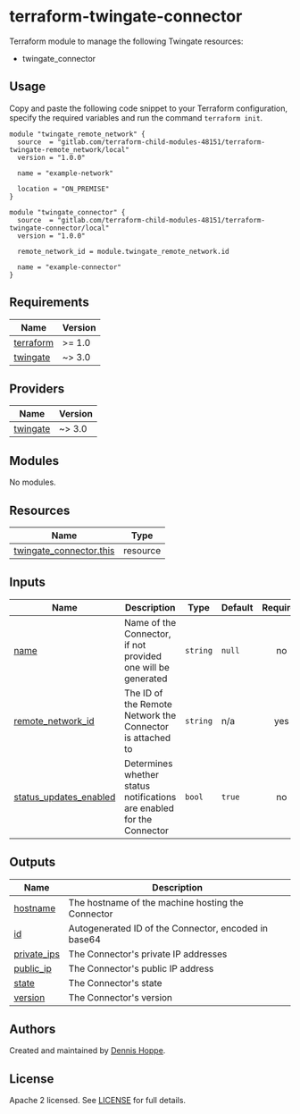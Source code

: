 # terraform-twingate-connector

Terraform module to manage the following Twingate resources:

* twingate_connector

## Usage

Copy and paste the following code snippet to your Terraform configuration,
specify the required variables and run the command `terraform init`.

```hcl
module "twingate_remote_network" {
  source  = "gitlab.com/terraform-child-modules-48151/terraform-twingate-remote_network/local"
  version = "1.0.0"

  name = "example-network"

  location = "ON_PREMISE"
}

module "twingate_connector" {
  source  = "gitlab.com/terraform-child-modules-48151/terraform-twingate-connector/local"
  version = "1.0.0"

  remote_network_id = module.twingate_remote_network.id

  name = "example-connector"
}
```

<!-- BEGIN_TF_DOCS -->
## Requirements

| Name | Version |
|------|---------|
| <a name="requirement_terraform"></a> [terraform](#requirement\_terraform) | >= 1.0 |
| <a name="requirement_twingate"></a> [twingate](#requirement\_twingate) | ~> 3.0 |

## Providers

| Name | Version |
|------|---------|
| <a name="provider_twingate"></a> [twingate](#provider\_twingate) | ~> 3.0 |

## Modules

No modules.

## Resources

| Name | Type |
|------|------|
| [twingate_connector.this](https://registry.terraform.io/providers/twingate/twingate/latest/docs/resources/connector) | resource |

## Inputs

| Name | Description | Type | Default | Required |
|------|-------------|------|---------|:--------:|
| <a name="input_name"></a> [name](#input\_name) | Name of the Connector, if not provided one will be generated | `string` | `null` | no |
| <a name="input_remote_network_id"></a> [remote\_network\_id](#input\_remote\_network\_id) | The ID of the Remote Network the Connector is attached to | `string` | n/a | yes |
| <a name="input_status_updates_enabled"></a> [status\_updates\_enabled](#input\_status\_updates\_enabled) | Determines whether status notifications are enabled for the Connector | `bool` | `true` | no |

## Outputs

| Name | Description |
|------|-------------|
| <a name="output_hostname"></a> [hostname](#output\_hostname) | The hostname of the machine hosting the Connector |
| <a name="output_id"></a> [id](#output\_id) | Autogenerated ID of the Connector, encoded in base64 |
| <a name="output_private_ips"></a> [private\_ips](#output\_private\_ips) | The Connector's private IP addresses |
| <a name="output_public_ip"></a> [public\_ip](#output\_public\_ip) | The Connector's public IP address |
| <a name="output_state"></a> [state](#output\_state) | The Connector's state |
| <a name="output_version"></a> [version](#output\_version) | The Connector's version |
<!-- END_TF_DOCS -->

## Authors

Created and maintained by [Dennis Hoppe](https://gitlab.com/dhoppeIT).

## License

Apache 2 licensed. See [LICENSE](LICENSE) for full details.
